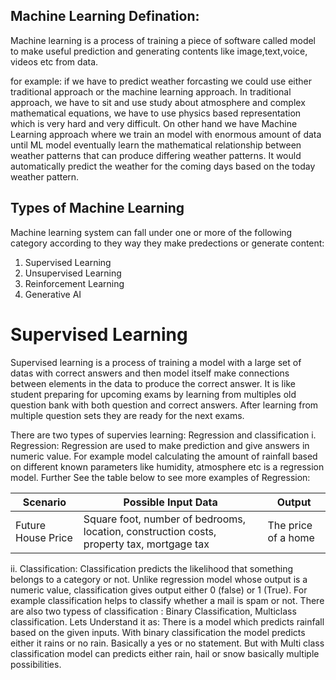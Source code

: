 ## Machine Learning Defination:
Machine learning is a process of training a piece of software called model to make useful prediction and generating contents like image,text,voice, videos etc from data.

for example: if we have to predict weather forcasting we could use either traditional approach or the machine learning approach. 
In traditional approach, we have to sit and use study about atmosphere and complex mathematical equations, we have to use physics based representation which is very hard and very difficult. On other hand we have Machine Learning approach where we train an model with enormous amount of data until ML model eventually learn the mathematical relationship between weather patterns that can produce differing weather patterns. It would automatically predict the weather for the coming days based on the today weather pattern.

## Types of Machine Learning
Machine learning system can fall under one or more of the following category according to they way they make predections or generate content:
1. Supervised Learning
2. Unsupervised Learning
3. Reinforcement Learning
4. Generative AI

# Supervised Learning
Supervised learning is a process of training a model with a large set of datas with correct answers and then model itself make connections between elements in the data to produce the correct answer. It is like student preparing for upcoming exams by learning from multiples old question bank with both question and correct answers. After learning from multiple question sets they are ready for the next exams. 

There are two types of supervies learning: Regression and classification
i. Regression: Regression are used to make prediction and give answers in numeric value. For example model calculating the amount of rainfall based on different known parameters like humidity, atmosphere etc is a regression model. 
 Further See the table below to see more examples of Regression: 

| Scenario            | Possible Input Data                                                                 | Output                |
|---------------------|--------------------------------------------------------------------------------------|------------------------|
| Future House Price  | Square foot, number of bedrooms, location, construction costs, property tax, mortgage tax | The price of a home   |


 ii. Classification: Classification predicts the likelihood that something belongs to a category or not. Unlike regression model whose output is a numeric value, classification gives output either 0 (false) or 1 (True). For example classification helps to classify whether a mail is spam or not. 
 There are also two typess of classification : Binary Classification, Multiclass classification. Lets Understand it as: There is a model which predicts rainfall based on the given inputs. With binary classification the model predicts either it rains or no rain. Basically a yes or no statement. But with Multi class classification model can predicts either rain, hail or snow basically multiple possibilities.